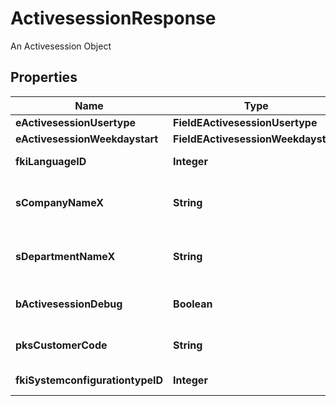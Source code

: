 

# ActivesessionResponse

An Activesession Object

## Properties

| Name | Type | Description | Notes |
|------------ | ------------- | ------------- | -------------|
|**eActivesessionUsertype** | **FieldEActivesessionUsertype** |  |  |
|**eActivesessionWeekdaystart** | **FieldEActivesessionWeekdaystart** |  |  |
|**fkiLanguageID** | **Integer** | The unique ID of the Language.  Valid values:  |Value|Description| |-|-| |1|French| |2|English| |  |
|**sCompanyNameX** | **String** | The Name of the Company in the language of the requester |  |
|**sDepartmentNameX** | **String** | The Name of the Department in the language of the requester |  |
|**bActivesessionDebug** | **Boolean** | Whether the active session is in debug or not |  |
|**pksCustomerCode** | **String** | The customer code assigned to your account |  |
|**fkiSystemconfigurationtypeID** | **Integer** | The unique ID of the Systemconfigurationtype |  [optional] |



